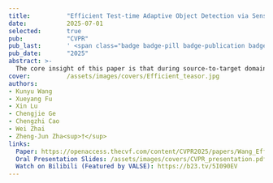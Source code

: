 ```yaml
---
title:          "Efficient Test-time Adaptive Object Detection via Sensitivity-Guided Pruning"
date:           2025-07-01
selected:       true
pub:            "CVPR"
pub_last:       ' <span class="badge badge-pill badge-publication badge-success">Oral (3.3% of all accepted papers)</span>'
pub_date:       "2025"
abstract: >-
  The core insight of this paper is that during source-to-target domain transfer, not all source-learned features are beneficial, some can even degrade target performance. Based on this insight, we propose focus adaptation on the helpful parts, and ignore the harmful ones. This selective strategy reduces adaptation difficulty and lowers computational cost, leading to more efficient transfer.
cover:          /assets/images/covers/Efficient_teasor.jpg
authors:
- Kunyu Wang
- Xueyang Fu
- Xin Lu
- Chengjie Ge
- Chengzhi Cao
- Wei Zhai
- Zheng-Jun Zha<sup>†</sup>
links:
  Paper: https://openaccess.thecvf.com/content/CVPR2025/papers/Wang_Efficient_Test-time_Adaptive_Object_Detection_via_Sensitivity-Guided_Pruning_CVPR_2025_paper.pdf
  Oral Presentation Slides: /assets/images/covers/CVPR_presentation.pdf
  Watch on Bilibili (Featured by VALSE): https://b23.tv/5I090EV
---
```

